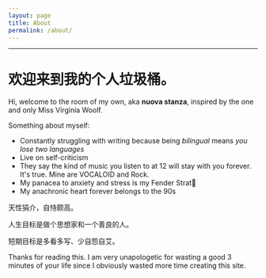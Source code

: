 ```yaml
---
layout: page
title: About
permalink: /about/
---
```


***
# 欢迎来到我的个人垃圾桶。

Hi, welcome to the room of my own, aka __nuova stanza__, inspired by the one and only Miss Virginia Woolf.

Something about myself:
- Constantly struggling with writing because being *bilingual* means *you lose two languages*
- Live on self-criticism
- They say the kind of music you listen to at 12 will stay with you forever. It's true. Mine are VOCALOID and Rock.
- My panacea to anxiety and stress is my Fender Strat🎸
- My anachronic heart forever belongs to the 90s


天性狷介，自恃颇高。

人生目标是做个思想家和一个善良的人。

短期目标是多看多写、少自怨自艾。



Thanks for reading this. I am very unapologetic for wasting a good 3 minutes of your life since I obviously wasted more time creating this site.
